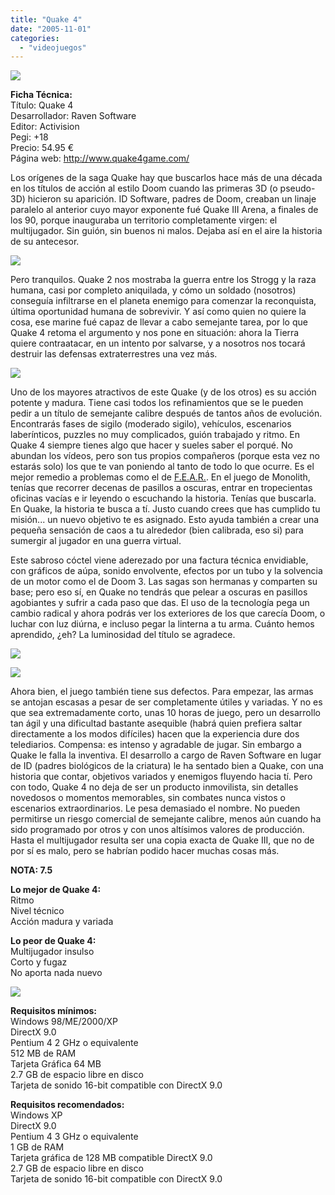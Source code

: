 ```yaml
---
title: "Quake 4"
date: "2005-11-01"
categories: 
  - "videojuegos"
---
```


![](images/quake-4.jpg)

**Ficha Técnica:**  
Título: Quake 4  
Desarrollador: Raven Software  
Editor: Activision  
Pegi: +18  
Precio: 54.95 €  
Página web: http://www.quake4game.com/

Los orígenes de la saga Quake hay que buscarlos hace más de una década en los títulos de acción al estilo Doom cuando las primeras 3D (o pseudo-3D) hicieron su aparición. ID Software, padres de Doom, creaban un linaje paralelo al anterior cuyo mayor exponente fué Quake III Arena, a finales de los 90, porque inauguraba un territorio completamente virgen: el multijugador. Sin guión, sin buenos ni malos. Dejaba así en el aire la historia de su antecesor.

![](images/quake-4-1.jpg)

Pero tranquilos. Quake 2 nos mostraba la guerra entre los Strogg y la raza humana, casi por completo aniquilada, y cómo un soldado (nosotros) conseguía infiltrarse en el planeta enemigo para comenzar la reconquista, última oportunidad humana de sobrevivir. Y así como quien no quiere la cosa, ese marine fué capaz de llevar a cabo semejante tarea, por lo que Quake 4 retoma el argumento y nos pone en situación: ahora la Tierra quiere contraatacar, en un intento por salvarse, y a nosotros nos tocará destruir las defensas extraterrestres una vez más.

![](images/quake-4-2.jpg)

Uno de los mayores atractivos de este Quake (y de los otros) es su acción potente y madura. Tiene casi todos los refinamientos que se le pueden pedir a un título de semejante calibre después de tantos años de evolución. Encontrarás fases de sigilo (moderado sigilo), vehículos, escenarios laberínticos, puzzles no muy complicados, guión trabajado y ritmo. En Quake 4 siempre tienes algo que hacer y sueles saber el porqué. No abundan los vídeos, pero son tus propios compañeros (porque esta vez no estarás solo) los que te van poniendo al tanto de todo lo que ocurre. Es el mejor remedio a problemas como el de [F.E.A.R.](../../../2005/11/fear/). En el juego de Monolith, tenías que recorrer decenas de pasillos a oscuras, entrar en tropecientas oficinas vacías e ir leyendo o escuchando la historia. Tenías que buscarla. En Quake, la historia te busca a tí. Justo cuando crees que has cumplido tu misión... un nuevo objetivo te es asignado. Esto ayuda también a crear una pequeña sensación de caos a tu alrededor (bien calibrada, eso si) para sumergir al jugador en una guerra virtual.

Este sabroso cóctel viene aderezado por una factura técnica envidiable, con gráficos de aúpa, sonido envolvente, efectos por un tubo y la solvencia de un motor como el de Doom 3. Las sagas son hermanas y comparten su base; pero eso sí, en Quake no tendrás que pelear a oscuras en pasillos agobiantes y sufrir a cada paso que das. El uso de la tecnología pega un cambio radical y ahora podrás ver los exteriores de los que carecía Doom, o luchar con luz diúrna, e incluso pegar la linterna a tu arma. Cuánto hemos aprendido, ¿eh? La luminosidad del título se agradece.

![](images/quake-4-3.jpg)

![](images/quake-4-4.jpg)

Ahora bien, el juego también tiene sus defectos. Para empezar, las armas se antojan escasas a pesar de ser completamente útiles y variadas. Y no es que sea extremadamente corto, unas 10 horas de juego, pero un desarrollo tan ágil y una dificultad bastante asequible (habrá quien prefiera saltar directamente a los modos difíciles) hacen que la experiencia dure dos telediarios. Compensa: es intenso y agradable de jugar. Sin embargo a Quake le falla la inventiva. El desarrollo a cargo de Raven Software en lugar de ID (padres biológicos de la criatura) le ha sentado bien a Quake, con una historia que contar, objetivos variados y enemigos fluyendo hacia tí. Pero con todo, Quake 4 no deja de ser un producto inmovilista, sin detalles novedosos o momentos memorables, sin combates nunca vistos o escenarios extraordinarios. Le pesa demasiado el nombre. No pueden permitirse un riesgo comercial de semejante calibre, menos aún cuando ha sido programado por otros y con unos altísimos valores de producción. Hasta el multijugador resulta ser una copia exacta de Quake III, que no de por sí es malo, pero se habrían podido hacer muchas cosas más.

**NOTA: 7.5**

**Lo mejor de Quake 4:**  
Ritmo  
Nivel técnico  
Acción madura y variada

**Lo peor de Quake 4:**  
Multijugador insulso  
Corto y fugaz  
No aporta nada nuevo

![](images/quake-4-5.jpg)

**Requisitos mínimos:**  
Windows 98/ME/2000/XP  
DirectX 9.0  
Pentium 4 2 GHz o equivalente  
512 MB de RAM  
Tarjeta Gráfica 64 MB  
2.7 GB de espacio libre en disco  
Tarjeta de sonido 16-bit compatible con DirectX 9.0

**Requisitos recomendados:**  
Windows XP  
DirectX 9.0  
Pentium 4 3 GHz o equivalente  
1 GB de RAM  
Tarjeta gráfica de 128 MB compatible DirectX 9.0  
2.7 GB de espacio libre en disco  
Tarjeta de sonido 16-bit compatible con DirectX 9.0